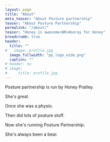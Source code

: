 ```yaml
---
layout: page
title: "About"
meta_teaser: "About Posture partnership"
teaser: "About Posture Partnership"
permalink: "/about/"
teaser: "Honey is awesome<BR>Hooray for Honey"
breadcrumb: true
header:
  title: ""
#   image: profile.jpg
  image_fullwidth: "pp_logo_wide.png"
  caption: ""
# header: no
# image:
#     title: profile.jpg
---
```


Posture partnership is run by Honey Pratley.

She's great.

Once she was a physio.

Then did lots of posture stuff.

Now she's running Posture Partnership.

She's always been a bear.